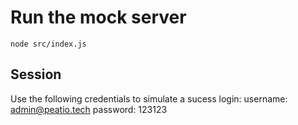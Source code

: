 # Run the mock server

  `node src/index.js`


## Session

 Use the following credentials to simulate a sucess login:
 username: admin@peatio.tech
 password: 123123

